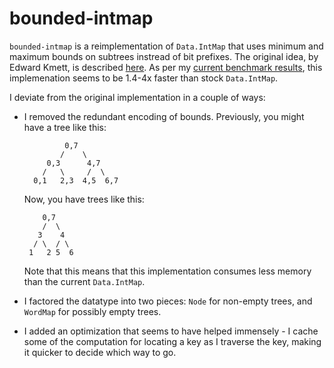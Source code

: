 bounded-intmap
==============

`bounded-intmap` is a reimplementation of `Data.IntMap` that uses minimum and maximum bounds on subtrees instread of bit prefixes. The original idea, by Edward Kmett, is described [here](https://www.fpcomplete.com/user/edwardk/revisiting-matrix-multiplication/part-4). As per my [current benchmark results](https://github.com/gereeter/bounded-intmap/blob/master/benchmarks/report.html), this implemenation seems to be 1.4-4x faster than stock `Data.IntMap`.

I deviate from the original implementation in a couple of ways:

* I removed the redundant encoding of bounds. Previously, you might have a tree like this:

               0,7
              /    \
           0,3      4,7 
          /   \     /  \
        0,1   2,3  4,5  6,7

  Now, you have trees like this:

          0,7
          /  \
         3    4 
        / \  / \
       1   2 5  6

  Note that this means that this implementation consumes less memory than the current `Data.IntMap`.

* I factored the datatype into two pieces: `Node` for non-empty trees, and `WordMap` for possibly empty trees.
* I added an optimization that seems to have helped immensely - I cache some of the computation for locating a key as I traverse the key, making it quicker to decide which way to go.

